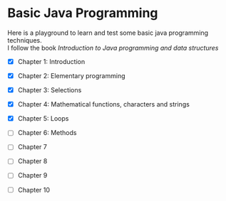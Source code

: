 # Basic Java Programming
Here is a playground to learn and test some basic java programming techniques.  
I follow the book *Introduction to Java programming and data structures*

-[x] Chapter 1: Introduction   
-[x] Chapter 2: Elementary programming   
-[x] Chapter 3: Selections   
-[x] Chapter 4: Mathematical functions, characters and strings  
-[x] Chapter 5: Loops  
-[ ] Chapter 6: Methods  
-[ ] Chapter 7  
-[ ] Chapter 8  
-[ ] Chapter 9  
-[ ] Chapter 10  


